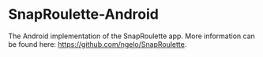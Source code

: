 SnapRoulette-Android
====================

The Android implementation of the SnapRoulette app. More information can be found here: https://github.com/ngelo/SnapRoulette.

